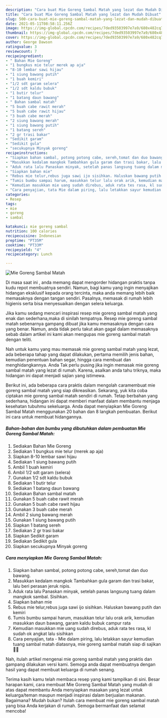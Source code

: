 ```yaml
---
description: "Cara buat Mie Goreng Sambal Matah yang lezat dan Mudah Dibuat"
title: "Cara buat Mie Goreng Sambal Matah yang lezat dan Mudah Dibuat"
slug: 500-cara-buat-mie-goreng-sambal-matah-yang-lezat-dan-mudah-dibuat
date: 2021-05-11T08:58:11.256Z
image: https://img-global.cpcdn.com/recipes/7ded93503997e7a9/680x482cq70/mie-goreng-sambal-matah-foto-resep-utama.jpg
thumbnail: https://img-global.cpcdn.com/recipes/7ded93503997e7a9/680x482cq70/mie-goreng-sambal-matah-foto-resep-utama.jpg
cover: https://img-global.cpcdn.com/recipes/7ded93503997e7a9/680x482cq70/mie-goreng-sambal-matah-foto-resep-utama.jpg
author: George Dawson
ratingvalue: 3
reviewcount: 7
recipeingredient:
- " Bahan Mie Goreng"
- "1 bungkus mie telur merek ap aja"
- "8-10 lembar sawi hijau"
- "1 siung bawang putih"
- "1 buah kemiri"
- "1/2 sdt garam selera"
- "1/2 sdt kaldu bubuk"
- "1 butir telur"
- "1 batang daun bawang"
- " Bahan sambal matah"
- "5 buah cabe rawit merah"
- "5 buah cabe rawit hijau"
- "3 buah cabe merah"
- "2 siung bawang merah"
- "1 siung bawang putih"
- "1 batang sereh"
- "2 gr trasi bakar"
- "Sedikit garam"
- "Sedikit gula"
- "secukupnya Minyak goreng"
recipeinstructions:
- "Siapkan bahan sambal, potong potong cabe, sereh,tomat dan duo bawang."
- "Masukkan kedalam mangkok Tambahkan gula garam dan trasi bakar, lalu beri perasan jeruk nipis."
- "Aduk rata lalu Panaskan minyak, setelah panas langsung tuang dalam mangkok sambal. Sisihkan."
- "Siapkan bahan mie"
- "Rebus mie telur,rebus juga sawi ijo sisihkan. Haluskan bawang putih dan kemiri"
- "Tumis bumbu sampai harum, masukkan telur lalu orak arik, kemudian masukkan daun bawang, garam kaldu bubuk campur rata"
- "Kemudian masukkan mie uang sudah direbus, aduk rata tes rasa, kl sudah ok angkat lalu sisihkan"
- "Cara penyajian, tata Mie dalam piring, lalu letakkan sayur kemudian tuang sambal matah diatasnya, mie goreng sambal matah siap di sajikan 🥰🥰"
categories:
- Resep
tags:
- mie
- goreng
- sambal

katakunci: mie goreng sambal 
nutrition: 100 calories
recipecuisine: Indonesian
preptime: "PT35M"
cooktime: "PT33M"
recipeyield: "4"
recipecategory: Lunch

---
```



![Mie Goreng Sambal Matah](https://img-global.cpcdn.com/recipes/7ded93503997e7a9/680x482cq70/mie-goreng-sambal-matah-foto-resep-utama.jpg)

Di masa  saat ini , anda memang dapat mengorder hidangan praktis tanpa kudu repot membuatnya sendiri. Namun, bagi kamu yang ingin menyajikan hidangan eksklusif kepada orang tercinta, maka anda memang lebih baik memasaknya dengan tangan sendiri. Pasalnya, memasak di rumah lebih higienis serta bisa menyesuaikan dengan selera keluarga.

Jika kamu sedang mencari inspirasi resep mie goreng sambal matah yang enak dan sederhana,maka di sinilah tempatnya. Resep mie goreng sambal matah  sebenarnya gampang dibuat jika kamu memasaknya dengan cara yang benar. Namun, anda tidak perlu takut akan gagal dalam memasaknya 
sebab dalam artikel ini kami akan mengupas mie goreng sambal matah dengan teliti.  



Nah untuk kamu yang mau memasak mie goreng sambal matah yang lezat, ada beberapa tahap yang dapat dilakukan, pertama memilih jenis bahan, kemudian penentuan bahan segar, hingga cara membuat dan menghidangkannya. Anda Tak perlu pusing jika ingin memasak mie goreng sambal matah yang lezat di rumah. Karena, asalkan anda  tahu triknya, maka hidangan ini dapat menjadi sajian yang istimewa.

Berikut ini, ada beberapa cara praktis  dalam mengolah caramembuat mie goreng sambal matah yang siap dikreasikan. Sekarang, yuk kita coba ciptakan mie goreng sambal matah sendiri di rumah. Tetap berbahan yang sederhana, hidangan ini dapat memberi manfaat dalam membantu menjaga kesehatan tubuhmu sekeluarga. Anda dapat menyiapkan Mie Goreng Sambal Matah menggunakan 20 bahan dan 8 langkah pembuatan. Berikut ini cara untuk membuat hidangannya.

<!--inarticleads1-->

##### Bahan-bahan dan bumbu yang dibutuhkan dalam pembuatan Mie Goreng Sambal Matah:

1. Sediakan  Bahan Mie Goreng
1. Sediakan 1 bungkus mie telur (merek ap aja)
1. Siapkan 8-10 lembar sawi hijau
1. Sediakan 1 siung bawang putih
1. Ambil 1 buah kemiri
1. Ambil 1/2 sdt garam (selera)
1. Gunakan 1/2 sdt kaldu bubuk
1. Sediakan 1 butir telur
1. Sediakan 1 batang daun bawang
1. Sediakan  Bahan sambal matah
1. Gunakan 5 buah cabe rawit merah
1. Gunakan 5 buah cabe rawit hijau
1. Gunakan 3 buah cabe merah
1. Ambil 2 siung bawang merah
1. Gunakan 1 siung bawang putih
1. Siapkan 1 batang sereh
1. Sediakan 2 gr trasi bakar
1. Siapkan Sedikit garam
1. Sediakan Sedikit gula
1. Siapkan secukupnya Minyak goreng




<!--inarticleads2-->

##### Cara menyiapkan Mie Goreng Sambal Matah:

1. Siapkan bahan sambal, potong potong cabe, sereh,tomat dan duo bawang.
1. Masukkan kedalam mangkok Tambahkan gula garam dan trasi bakar, lalu beri perasan jeruk nipis.
1. Aduk rata lalu Panaskan minyak, setelah panas langsung tuang dalam mangkok sambal. Sisihkan.
1. Siapkan bahan mie
1. Rebus mie telur,rebus juga sawi ijo sisihkan. Haluskan bawang putih dan kemiri
1. Tumis bumbu sampai harum, masukkan telur lalu orak arik, kemudian masukkan daun bawang, garam kaldu bubuk campur rata
1. Kemudian masukkan mie uang sudah direbus, aduk rata tes rasa, kl sudah ok angkat lalu sisihkan
1. Cara penyajian, tata - Mie dalam piring, lalu letakkan sayur kemudian tuang sambal matah diatasnya, mie goreng sambal matah siap di sajikan 🥰🥰




Nah, itulah artikel mengenai  mie goreng sambal matah  yang praktis dan gampang dilakukan versi kami. Semoga anda dapat membuatnya dengan hasil yang dapat membuat keluarga di rumah senang. 

Terima kasih kamu telah membaca resep yang kami tampilkan di sini. Besar harapan kami, cara membuat  Mie Goreng Sambal Matah yang mudah di atas dapat membantu Anda menyiapkan masakan yang lezat untuk keluarga/teman maupun menjadi inspirasi dalam berjualan makanan. Bagaimana? Mudah bukan? Itulah cara membuat mie goreng sambal matah yang bisa Anda kerjakan di rumah. Semoga bermanfaat dan selamat mencoba!

